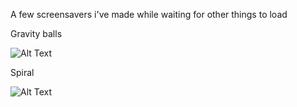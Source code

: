 A few screensavers i've made while waiting for other things to load

Gravity balls

![Alt Text](https://media.giphy.com/media/6zuh6AuT490Tc9ybSd/giphy.gif)

Spiral

![Alt Text](https://media.giphy.com/media/6nUSAFAdv7AVoYHzD3/giphy.gif)

